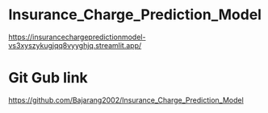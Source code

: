 # Insurance_Charge_Prediction_Model
https://insurancechargepredictionmodel-vs3xyszykugjqq8vyyghjq.streamlit.app/

# Git Gub link
https://github.com/Bajarang2002/Insurance_Charge_Prediction_Model

